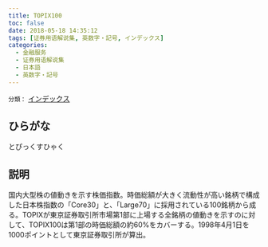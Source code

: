 ```yaml
---
title: TOPIX100
toc: false
date: 2018-05-18 14:35:12
tags: [证券用语解说集, 英数字・記号, インデックス]
categories:
  - 金融服务
  - 证券用语解说集
  - 日本語
  - 英数字・記号
---
```


`分類：` [インデックス](/tags/インデックス/)

## ひらがな

とぴっくすひゃく

## 説明

国内大型株の値動きを示す株価指数。時価総額が大きく流動性が高い銘柄で構成した日本株指数の「Core30」と、「Large70」に採用されている100銘柄から成る。TOPIXが東京証券取引所市場第1部に上場する全銘柄の値動きを示すのに対して、TOPIX100は第1部の時価総額の約60%をカバーする。1998年4月1日を1000ポイントとして東京証券取引所が算出。
